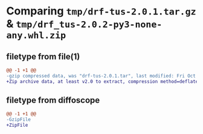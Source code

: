 # Comparing `tmp/drf-tus-2.0.1.tar.gz` & `tmp/drf_tus-2.0.2-py3-none-any.whl.zip`

## filetype from file(1)

```diff
@@ -1 +1 @@
-gzip compressed data, was "drf-tus-2.0.1.tar", last modified: Fri Oct 13 09:32:29 2023, max compression
+Zip archive data, at least v2.0 to extract, compression method=deflate
```

## filetype from diffoscope

```diff
@@ -1 +1 @@
-GzipFile
+ZipFile
```

